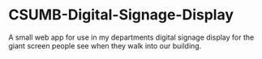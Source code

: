 # CSUMB-Digital-Signage-Display
A small web app for use in my departments digital signage display for the giant screen people see when they walk into our building.
